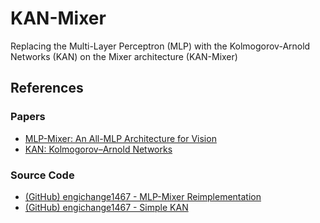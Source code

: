 # KAN-Mixer

Replacing the Multi-Layer Perceptron (MLP) with the Kolmogorov-Arnold Networks (KAN) on the Mixer architecture (KAN-Mixer)

## References

### Papers
- [MLP-Mixer: An All-MLP Architecture for Vision](https://arxiv.org/abs/2105.01601)
- [KAN: Kolmogorov–Arnold Networks](https://arxiv.org/abs/2404.19756)

### Source Code
- [(GitHub) engichange1467 - MLP-Mixer Reimplementation](https://github.com/engichang1467/MLP-Mixer-Reimplementation)
- [(GitHub) engichange1467 - Simple KAN](https://github.com/engichang1467/Simple-KAN)